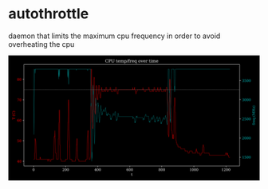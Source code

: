 # autothrottle
daemon that limits the maximum cpu frequency in order to avoid overheating the cpu

![autothrottle in action](example.png)
